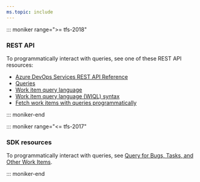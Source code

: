 ```yaml
---
ms.topic: include
---
```


::: moniker range=">= tfs-2018"

### REST API 

To programmatically interact with queries, see one of these REST API resources:  

- [Azure DevOps Services REST API Reference](/rest/api/azure/devops)
- [Queries](/rest/api/vsts/wit/queries)
- [Work item query language](/rest/api/azure/devops/wit/wiql)
- [Work item query language (WIQL) syntax](/azure/devops/queries/wiql-syntax)
- [Fetch work items with queries programmatically](/azure/devops/integrate/quickstarts/work-item-quickstart) 


::: moniker-end

::: moniker range="<= tfs-2017"

### SDK resources  

To programmatically interact with queries, see [Query for Bugs, Tasks, and Other Work Items](/previous-versions/visualstudio/visual-studio-2013/bb130306(v=vs.120)).

::: moniker-end